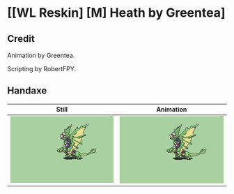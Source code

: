 # [\[WL Reskin\] \[M\] Heath by Greentea]

## Credit

Animation by Greentea.

Scripting by RobertFPY.

## Handaxe

| Still | Animation |
| :---: | :-------: |
| ![Handaxe still](./Handaxe_000.png) | ![Handaxe animation](./Handaxe.gif) |

